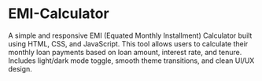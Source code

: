 # EMI-Calculator
A simple and responsive EMI (Equated Monthly Installment) Calculator built using HTML, CSS, and JavaScript. This tool allows users to calculate their monthly loan payments based on loan amount, interest rate, and tenure. Includes light/dark mode toggle, smooth theme transitions, and clean UI/UX design.
